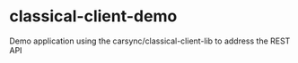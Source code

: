 # classical-client-demo
Demo application using the carsync/classical-client-lib to address the REST API
